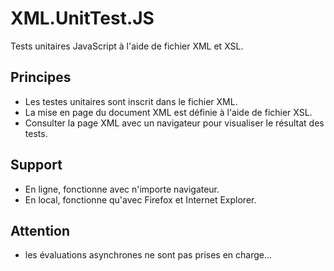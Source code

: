 # XML.UnitTest.JS
Tests unitaires JavaScript à l'aide de fichier XML et XSL.

Principes
--------
- Les testes unitaires sont inscrit dans le fichier XML.
- La mise en page du document XML est définie à l'aide de fichier XSL.
- Consulter la page XML avec un navigateur pour visualiser le résultat des tests.

Support
--------
- En ligne, fonctionne avec n'importe navigateur.
- En local, fonctionne qu'avec Firefox et Internet Explorer.

Attention
--------
- les évaluations asynchrones ne sont pas prises en charge...
